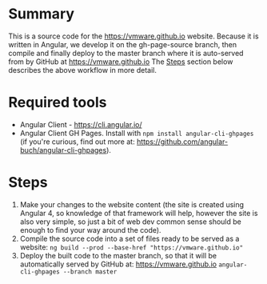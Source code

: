 # Summary
This is a source code for the https://vmware.github.io website.
Because it is written in Angular, we develop it on the gh-page-source branch, then compile and finally deploy to the master branch where it is auto-served from by GitHub at https://vmware.github.io
The [Steps](#Steps) section below describes the above workflow in more detail.


# Required tools 
* Angular Client - https://cli.angular.io/
* Angular Client GH Pages.
Install with `npm install angular-cli-ghpages` (if you're curious, find out more at: https://github.com/angular-buch/angular-cli-ghpages).
 
 
# Steps
1. Make your changes to the website content (the site is created using Angular 4, so knowledge of that framework will help, however the site is also very simple, so just a bit of web dev common sense should be enough to find your way around the code).
2. Compile the source code into a set of files ready to be served as a website: `ng build --prod --base-href "https://vmware.github.io"`
3. Deploy the built code to the master branch, so that it will be automatically served by GitHub at: https://vmware.github.io
`angular-cli-ghpages --branch master`
    